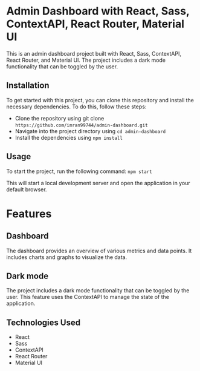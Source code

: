 # Admin Dashboard with React, Sass, ContextAPI, React Router, Material UI

This is an admin dashboard project built with React, Sass, ContextAPI, React Router, and Material UI. The project includes a dark mode functionality that can be toggled by the user.

## Installation
To get started with this project, you can clone this repository and install the necessary dependencies. To do this, follow these steps:

- Clone the repository using git clone  `https://github.com/imran99744/admin-dashboard.git`  
- Navigate into the project directory using   `cd admin-dashboard`
- Install the dependencies using `npm install`

## Usage
To start the project, run the following command:
`npm start`

This will start a local development server and open the application in your default browser.

# Features

## Dashboard
The dashboard provides an overview of various metrics and data points. It includes charts and graphs to visualize the data.


## Dark mode
The project includes a dark mode functionality that can be toggled by the user. This feature uses the ContextAPI to manage the state of the application.

## Technologies Used
- React
- Sass
- ContextAPI
- React Router
- Material UI

